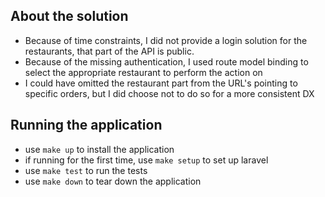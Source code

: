 ## About the solution

- Because of time constraints, I did not provide a login solution for the restaurants, that part of the API is public.
- Because of the missing authentication, I used route model binding to select the appropriate restaurant to perform the action on
- I could have omitted the restaurant part from the URL's pointing to specific orders, but I did choose not to do so for a more consistent DX 

## Running the application
- use `make up` to install the application
- if running for the first time, use `make setup` to set up laravel
- use `make test` to run the tests
- use `make down` to tear down the application

